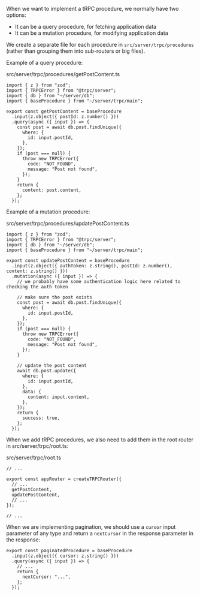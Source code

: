 When we want to implement a tRPC procedure, we normally have two options:

- It can be a query procedure, for fetching application data
- It can be a mutation procedure, for modifying application data

We create a separate file for each procedure in `src/server/trpc/procedures` (rather than grouping them into sub-routers or big files).

Example of a query procedure:

src/server/trpc/procedures/getPostContent.ts

```
import { z } from "zod";
import { TRPCError } from "@trpc/server";
import { db } from "~/server/db";
import { baseProcedure } from "~/server/trpc/main";

export const getPostContent = baseProcedure
  .input(z.object({ postId: z.number() }))
  .query(async ({ input }) => {
    const post = await db.post.findUnique({
      where: {
        id: input.postId,
      },
    });
    if (post === null) {
      throw new TRPCError({
        code: "NOT_FOUND",
        message: "Post not found",
      });
    }
    return {
      content: post.content,
    };
  });
```

Example of a mutation procedure:

src/server/trpc/procedures/updatePostContent.ts

```
import { z } from "zod";
import { TRPCError } from "@trpc/server";
import { db } from "~/server/db";
import { baseProcedure } from "~/server/trpc/main";

export const updatePostContent = baseProcedure
  .input(z.object({ authToken: z.string(), postId: z.number(), content: z.string() }))
  .mutation(async ({ input }) => {
    // we probably have some authentication logic here related to checking the auth token

    // make sure the post exists
    const post = await db.post.findUnique({
      where: {
        id: input.postId,
      },
    });
    if (post === null) {
      throw new TRPCError({
        code: "NOT_FOUND",
        message: "Post not found",
      });
    }

    // update the post content
    await db.post.update({
      where: {
        id: input.postId,
      },
      data: {
        content: input.content,
      },
    });
    return {
      success: true,
    };
  });
```

When we add tRPC procedures, we also need to add them in the root router in src/server/trpc/root.ts:

src/server/trpc/root.ts

```
// ...

export const appRouter = createTRPCRouter({
  // ...
  getPostContent,
  updatePostContent,
  // ...
});

// ...
```

When we are implementing pagination, we should use a `cursor` input parameter of any type and return a `nextCursor` in the response parameter in the response:

```
export const paginatedProcedure = baseProcedure
  .input(z.object({ cursor: z.string() }))
  .query(async ({ input }) => {
    // ...
    return {
      nextCursor: "...",
    };
  });
```
